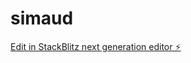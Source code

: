 # simaud

[Edit in StackBlitz next generation editor ⚡️](https://stackblitz.com/~/github.com/4ismael1/simaud)